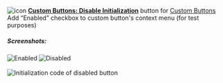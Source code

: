 ![icon](https://raw.github.com/Infocatcher/Custom_Buttons/master/CB_Disable_Initialization/icon.png)&nbsp;<a href="http://infocatcher.github.com/Custom_Buttons/install/cbDisableInitialization.html"><strong>Custom Buttons: Disable Initialization</strong></a> button for [Custom Buttons](https://addons.mozilla.org/addon/custom-buttons/)
<br>Add “Enabled” checkbox to custom button's context menu (for test purposes)

##### Screenshots:
<img src="https://raw.github.com/Infocatcher/Custom_Buttons/master/CB_Disable_Initialization/screenshots/enabled-en.png" alt="Enabled" align="top">&nbsp;<img src="https://raw.github.com/Infocatcher/Custom_Buttons/master/CB_Disable_Initialization/screenshots/disabled-en.png" alt="Disabled" align="top">
<br>
<br><img src="https://raw.github.com/Infocatcher/Custom_Buttons/master/CB_Disable_Initialization/screenshots/initialization_code_of_disabled_button-en.png" alt="Initialization code of disabled button" align="top">
